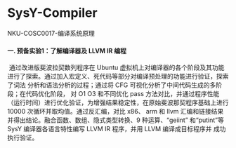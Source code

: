 # SysY-Compiler
NKU-COSC0017-编译系统原理



#### 一. 预备实验1：了解编译器及 LLVM IR 编程

​        通过改进版斐波拉契数列程序在 Ubuntu 虚拟机上对编译器的各个阶段及其功能进行了探索。通过加入宏定义、死代码等部分对编译预处理的功能进行验证，探索了词法 分析和语法分析的过程；通过将 CFG 可视化分析了中间代码生成的多阶段；在代码优化阶段， 对 O1 O3 和不同优化 pass 方法对比，并通过程序性能（运行时间）进行优化验证，为增强结果稳定性，在原始斐波那契程序基础上进行 10000 次循环并取均值。通过反汇编，对比 x86、 arm 和 llvm 汇编和链接结果并得出结论。融合函数、数组、隐式类型转换、9 种运算、“geiint” 和“putint”等 SysY 编译器各语言特性编写 LLVM IR 程序，并用 LLVM 编译成目标程序并 成功执行验证。



